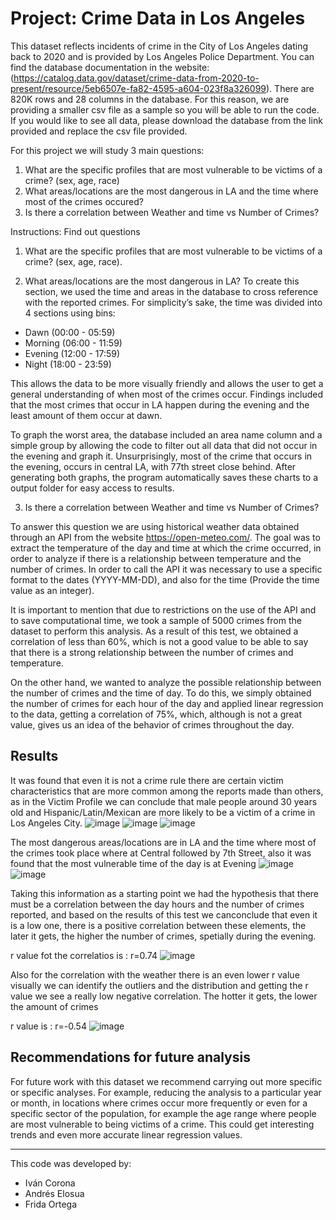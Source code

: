# Project: Crime Data in Los Angeles

This dataset reflects incidents of crime in the City of Los Angeles dating back to 2020 and is provided by Los Angeles Police Department. You can find the database documentation in the website: (https://catalog.data.gov/dataset/crime-data-from-2020-to-present/resource/5eb6507e-fa82-4595-a604-023f8a326099). There are 820K rows and 28 columns in the database. For this reason, we are providing a smaller csv file as a sample so you will be able to run the code. If you would like to see all data, please download the database from the link provided and replace the csv file provided.

For this project we will study 3 main questions:
1) What are the specific profiles that are most vulnerable to be victims of a crime? (sex, age, race)
2) What areas/locations are the most dangerous in LA and the time where most of the crimes occured?
3) Is there a correlation between Weather and time vs Number of Crimes?

Instructions: Find out questions
1) What are the specific profiles that are most vulnerable to be victims of a crime? (sex, age, race).

2) What areas/locations are the most dangerous in LA?
To create this section, we used the time and areas in the database to cross reference with the reported crimes. For simplicity’s sake, the time was divided into 4 sections using bins:
- Dawn (00:00 - 05:59)
- Morning (06:00 - 11:59)
- Evening (12:00 - 17:59)
- Night (18:00 - 23:59)

This allows the data to be more visually friendly and allows the user to get a general understanding of when most of the crimes occur. Findings included that the most crimes that occur in LA happen during the evening and the least amount of them occur at dawn.

To graph the worst area, the database included an area name column and a simple group by allowing the code to filter out all data that did not occur in the evening and graph it. Unsurprisingly, most of the crime that occurs in the evening, occurs in central LA, with 77th street close behind.
After generating both graphs, the program automatically saves these charts to a output folder for easy access to results.

3) Is there a correlation between Weather and time vs Number of Crimes?

To answer this question we are using historical weather data obtained through an API from the website https://open-meteo.com/. The goal was to extract the temperature of the day and time at which the crime occurred, in order to analyze if there is a relationship between temperature and the number of crimes. In order to call the API it was necessary to use a specific format to the dates (YYYY-MM-DD), and also for the time (Provide the time value as an integer).

It is important to mention that due to restrictions on the use of the API and to save computational time, we took a sample of 5000 crimes from the dataset to perform this analysis. As a result of this test, we obtained a correlation of less than 60%, which is not a good value to be able to say that there is a strong relationship between the number of crimes and temperature.

On the other hand, we wanted to analyze the possible relationship between the number of crimes and the time of day. To do this, we simply obtained the number of crimes for each hour of the day and applied linear regression to the data, getting a correlation of 75%, which, although is not a great value, gives us an idea of ​​the behavior of crimes throughout the day.


## Results
It was found that even it is not a crime rule there are certain victim characteristics that are more common among the reports made than others, as in the Victim Profile we can conclude that male people around 30 years old and Hispanic/Latin/Mexican are more likely to be a victim of a crime in Los Angeles City.
![image](https://github.com/Ivanco19/Project-1/assets/74313815/be16b7e2-7291-4211-bd31-ef7cc62e7ae7)
![image](https://github.com/Ivanco19/Project-1/assets/74313815/279fb2e8-62ac-43ee-a607-b40ef0949aa9)
![image](https://github.com/Ivanco19/Project-1/assets/74313815/7b3a8a4c-3401-4344-bd27-2da8427be8bf)

The most dangerous areas/locations are in LA and the time where most of the crimes took place where at Central followed by 7th Street, also it was found that the most vulnerable time of the day is at Evening
![image](https://github.com/Ivanco19/Project-1/assets/74313815/9388f59e-635c-44cb-a4e1-aa408772ea5b)
![image](https://github.com/Ivanco19/Project-1/assets/74313815/3e658d98-53c1-436f-a47e-ef4290c2cb03)

Taking this information as a starting point we had the hypothesis that there must be a correlation between the day hours and the number of crimes reported, and based on the results of this test we canconclude that even it is a low one, there is a positive correlation between these elements, the later it gets, the higher the number of crimes, spetially during the evening.

r value fot the correlatios is : r=0.74
![image](https://github.com/Ivanco19/Project-1/assets/74313815/c57ff490-87c5-4f6a-8100-65778147bdee)

Also for the correlation with the weather there is an even lower  r value  visually we can identify the outliers and the distribution and getting the r value we see a really low negative correlation.
The hotter it gets, the lower the amount of crimes

r value is : r=-0.54
![image](https://github.com/Ivanco19/Project-1/assets/74313815/4d5b2d87-3923-422a-90bc-144183e0183c)


## Recommendations for future analysis

For future work with this dataset we recommend carrying out more specific or specific analyses. For example, reducing the analysis to a particular year or month, in locations where crimes occur more frequently or even for a specific sector of the population, for example the age range where people are most vulnerable to being victims of a crime. This could get interesting trends and even more accurate linear regression values.

------------------------------------------------

This code was developed by:
* Iván Corona
* Andrés Elosua
* Frida Ortega
